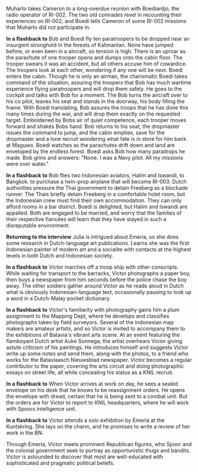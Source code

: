 Muharto takes Cameron to a long-overdue reunion with Boediardjo, the
radio operator of RI-002. The two old comrades revel in recounting their
experiences on RI-002, and Boedi tells Cameron of some RI-002 missions
that Muharto did not participate in.

**In a flashback to** Bob and Boedi fly ten paratroopers to be dropped
near an insurgent stronghold in the forests of Kalimantan. None have
jumped before, or even been in a aircraft, so tension is high. There is
an uproar as the parachute of one trooper opens and dumps onto the cabin
floor. The trooper swears it was an accident, but all others accuse him
of cowardice. The troopers look at each other, wondering if any one will
be next. Boedi enters the cabin. Though he is only an airman, the
charismatic Boedi takes command of the situation, assuring the troopers
that Bob has much wartime experience flying paratroopers and will drop
them safely. He goes to the cockpit and talks with Bob for a moment. The
Bob turns the aircraft over to his co pilot, leaves his seat and stands
in the doorway, his body filling the frame. With Boedi translating, Bob
assures the troops that he has done this many times during the war, and
will drop them exactly on the requested target. Emboldened by Bobs air
of quiet competence, each trooper moves forward and shakes Bobs hand.
Bob returns to his seat, the dropmaster issues the command to jump, and
the cabin empties, save for the dropmaster and a lone recruit wondering
what fate is in store for him back at Maguwo. Boedi watches as the
parachutes drift down and land are enveloped by the endless forest.
Boedi asks Bob how many paradrops he made. Bob grins and answers: "None.
I was a Navy pilot. All my missions were over water."

**In a flashback to** Bob flies two Indonesian aviators, Halim and
Iswandi, to Bangkok. to purchase a twin-prop airplane that will become
RI-003. Dutch authorities pressure the Thai government to detain
Freeberg as a blockade runner. The Thais briefly detain Freeberg in a
comfortable hotel room, but the Indonesian crew must find their own
accommodation. They can only afford rooms in a bar district. Boedi is
delighted, but Halim and Iswandi are appalled. Both are engaged to be
married, and worry that the families of their respective fiancées will
learn that they have stayed in such a disreputable environment.

**Returning to the interview** Julia is intrigued about Emeria, so she
does some research in Dutch-language art publications. Learns she was
the first Indonesian painter of modern art and a socialite with contacts
at the highest levels in both Dutch and Indonesian society.

**In a flashback to** Victor marches off a troop ship with other
conscripts. While waiting for transport to the barracks, Victor
photographs a paper boy, then buys a newspaper from him seconds before
the police chase the boy away. The other soldiers gather around Victor
as he reads aloud in Dutch what is obviously Indonesian-language text,
occasionally pausing to look up a word in a Dutch-Malay pocket
dictionary.

**In a flashback to** Victor's familiarity with photography gains him a
plum assignment to the Mapping Dept, where he develops and classifies
photographs taken by field surveyors. Several of the Indonesian map
makers are amateur artists, and so Victor is invited to accompany them
to the exhibitions of Batavia's vibrant arts scene. At an event
featuring the flamboyant Dutch artist Auke Sonnega, the artist overhears
Victor giving astute criticism of his paintings. He introduces himself
and suggests Victor write up some notes and send them, along with the
photos, to a friend who works for the Bataviaasch Nieuwsblad newspaper.
Victor becomes a regular contributor to the paper, covering the arts
circuit and doing photographic essays on street life, all while
concealing his status as a KNIL recruit.

**In a flashback to** When Victor arrives at work on day, he sees a
sealed envelope on his desk that he knows to be reassignment orders. He
opens the envelope with dread, certain that he is being sent to a combat
unit. But the orders are for Victor to report to KNIL headquarters,
where he will work with Spoors intelligence unit.

**In a flashback to** Victor attends a solo exhibition by Emeria at the
Kuntskring. She lays on the charm, and he promises to write a review of
her work in the BN.

Through Emeria, Victor meets prominent Republican figures, who Spoor and
the colonial government seek to portray as opportunistic thugs and
bandits. Victor is astounded to discover that most are well-educated
with sophisticated and pragmatic political beliefs.
